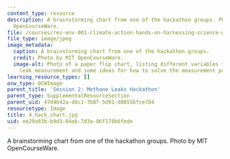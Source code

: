 ```yaml
---
content_type: resource
description: A brainstorming chart from one of the hackathon groups. Photo by MIT
  OpenCourseWare.
file: /courses/res-env-001-climate-action-hands-on-harnessing-science-with-communities-to-cut-carbon-january-iap-2017/ee29a93bb9d304ab7d3a86f178b6fede_4_hack_chart.jpg
file_type: image/jpeg
image_metadata:
  caption: A brainstorming chart from one of the hackathon groups.
  credit: Photo by MIT OpenCourseWare.
  image-alt: Photo of a paper flip chart, listing different variables that affect
    leak measurement and some ideas for how to solve the measurement problem.
learning_resource_types: []
ocw_type: OCWImage
parent_title: 'Session 2: Methane Leaks Hackathon'
parent_type: SupplementalResourceSection
parent_uid: 47d4b42a-d6c1-7b8f-5d91-d8855bfce784
resourcetype: Image
title: 4_hack_chart.jpg
uid: ee29a93b-b9d3-04ab-7d3a-86f178b6fede
---
```

A brainstorming chart from one of the hackathon groups. Photo by MIT OpenCourseWare.

